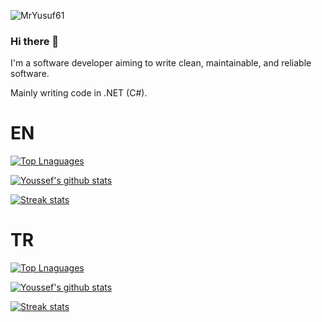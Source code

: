 <p align="left"> <img src="https://komarev.com/ghpvc/?username=MrYusuf61&label=Profile%20views&color=0e75b6&style=flat" alt="MrYusuf61" /> </p>

### Hi there 👋

I'm a software developer aiming to write clean, maintainable, and reliable software.

Mainly writing code in .NET (C#).

# EN

[![Top Lnaguages](https://github-readme-stats.vercel.app/api/top-langs/?username=MrYusuf61&layout=compact&langs_count=6&theme=blue-green)](https://github.com/MrYusuf61)

[![Youssef's github stats](https://github-readme-stats.vercel.app/api?username=MrYusuf61&show_icons=true&title_color=fff&theme=blue-green)](https://github.com/MrYusuf61)

[![Streak stats](https://github-readme-streak-stats.herokuapp.com/?user=MrYusuf61&theme=green-nur)](https://github.com/MrYusuf61)

# TR

[![Top Lnaguages](https://github-readme-stats.vercel.app/api/top-langs/?username=MrYusuf61&layout=compact&langs_count=6&theme=blue-green&locale=tr)](https://github.com/MrYusuf61)

[![Youssef's github stats](https://github-readme-stats.vercel.app/api?username=MrYusuf61&show_icons=true&title_color=fff&theme=blue-green&locale=tr)](https://github.com/MrYusuf61)

[![Streak stats](https://github-readme-streak-stats.herokuapp.com/?user=MrYusuf61&theme=green-nur&locale=tr)](https://github.com/MrYusuf61)
